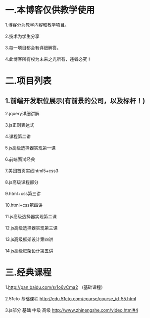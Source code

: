 一.本博客仅供教学使用
===================================  
   1.博客分为教学内容和教学项目。<br />  
   2.技术为学生分享<br />  
   3.每一项目都会有详细解答。<br />  
   4.此博客所有权为未来之光所有，违者必究！
   
   
二.项目列表
===================================  
   1.前端开发职位展示(有前景的公司，以及标杆！)  <br />
--------------------------------------------------------   
   2.jquery详细讲解<br />  
   3.js正则表达式<br />  
   4.课程第二讲<br />  
   5.js高级选择器实现第一课<br />  
   6.前端面试经典<br />  
   7.美团首页实线html5+css3<br />  
   8.js高级课程部分<br />  
   9.html+css第三讲<br />  
   10.html+css第四讲<br />  
   11.js高级选择器实现第二课<br />  
   12.js高级选择器实现第三课<br />  
   13.js高级框架设计第四讲<br />  
   14.js高级框架设计第五讲
   
   
   
三.经典课程
===================================  
  1.http://pan.baidu.com/s/1o6vCma2 （基础课程）<br />  
  2.51cto 基础课程 http://edu.51cto.com/course/course_id-55.html<br />  
  3.js部分 基础 中级 高级  http://www.zhinengshe.com/video.html#4
   
   
   
   